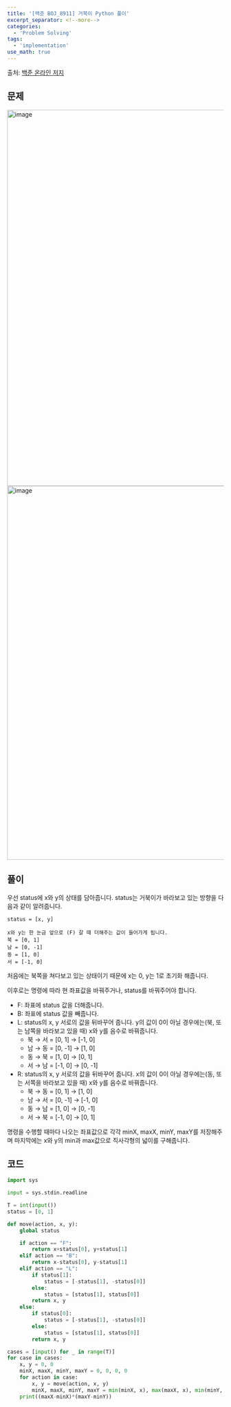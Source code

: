```yaml
---
title: '[백준 BOJ_8911] 거북이 Python 풀이'
excerpt_separator: <!--more-->
categories:
  - 'Problem Solving'
tags:
  - 'implementation'
use_math: true
---
```


출처: [백준 온라인 저지](https://www.acmicpc.net/problem/8911)

## 문제

<img width="872" alt="image" src="https://user-images.githubusercontent.com/59808674/179215941-74daf994-2c4d-4da7-8741-a76acecd184b.png">
<img width="867" alt="image" src="https://user-images.githubusercontent.com/59808674/179215993-5f7624d5-8272-408d-b90f-795cf152748e.png">

## 풀이

우선 status에 x와 y의 상태를 담아줍니다. status는 거북이가 바라보고 있는 방향을 다음과 같이 알려줍니다.  
```
status = [x, y]

x와 y는 한 눈금 앞으로 (F) 갈 때 더해주는 값이 들어가게 됩니다.
북 = [0, 1]
남 = [0, -1]
동 = [1, 0]
서 = [-1, 0]
```

처음에는 북쪽을 쳐다보고 있는 상태이기 때문에 x는 0, y는 1로 초기화 해줍니다.  

이후로는 명령에 따라 현 좌표값을 바꿔주거나, status를 바꿔주어야 합니다.
- F: 좌표에 status 값을 더해줍니다.  
- B: 좌표에 status 값을 빼줍니다.
- L: status의 x, y 서로의 값을 뒤바꾸어 줍니다. y의 값이 0이 아닐 경우에는(북, 또는 남쪽을 바라보고 있을 때) x와 y를 음수로 바꿔줍니다.  
  - 북 → 서 = [0, 1] → [-1, 0]
  - 남 → 동 = [0, -1] → [1, 0]
  - 동 → 북 = [1, 0] → [0, 1]
  - 서 → 남 = [-1, 0] → [0, -1]
- R: status의 x, y 서로의 값을 뒤바꾸어 줍니다. x의 값이 0이 아닐 경우에는(동, 또는 서쪽을 바라보고 있을 때) x와 y를 음수로 바꿔줍니다.  
  - 북 → 동 = [0, 1] → [1, 0]
  - 남 → 서 = [0, -1] → [-1, 0]
  - 동 → 남 = [1, 0] → [0, -1]
  - 서 → 북 = [-1, 0] → [0, 1]

명령을 수행할 때마다 나오는 좌표값으로 각각 minX, maxX, minY, maxY를 저장해주며 마지막에는 x와 y의 min과 max값으로 직사각형의 넓이를 구해줍니다.  

## 코드

```python
import sys

input = sys.stdin.readline

T = int(input())
status = [0, 1]

def move(action, x, y):
    global status

    if action == "F":
        return x+status[0], y+status[1]
    elif action == "B":
        return x-status[0], y-status[1]
    elif action == "L":
        if status[1]:
            status = [-status[1], -status[0]]
        else:
            status = [status[1], status[0]]
        return x, y
    else:
        if status[0]:
            status = [-status[1], -status[0]]
        else:
            status = [status[1], status[0]]
        return x, y

cases = [input() for _ in range(T)]
for case in cases:
    x, y = 0, 0
    minX, maxX, minY, maxY = 0, 0, 0, 0 
    for action in case:
        x, y = move(action, x, y) 
        minX, maxX, minY, maxY = min(minX, x), max(maxX, x), min(minY, y), max(maxY, y)
    print((maxX-minX)*(maxY-minY))
```

